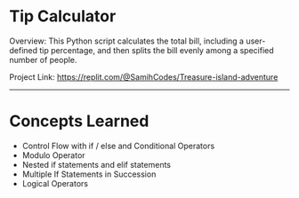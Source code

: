 # Tip Calculator
Overview:
This Python script calculates the total bill, including a user-defined tip percentage, and then splits the bill evenly among a specified number of people.

Project Link: https://replit.com/@SamihCodes/Treasure-island-adventure

---
# Concepts Learned
- Control Flow with if / else and Conditional Operators
- Modulo Operator
- Nested if statements and elif statements
- Multiple If Statements in Succession
- Logical Operators
